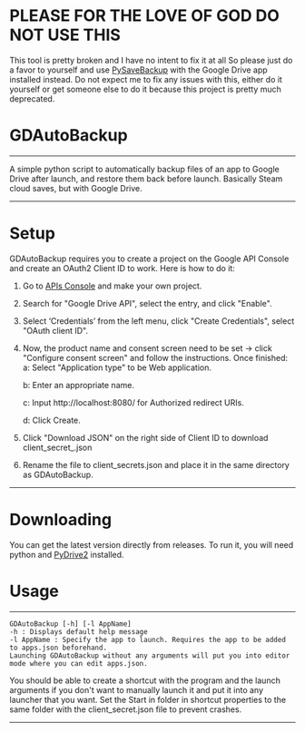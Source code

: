 
# PLEASE FOR THE LOVE OF GOD DO NOT USE THIS 
This tool is pretty broken and I have no intent to fix it at all
So please just do a favor to yourself and use [PySaveBackup](https://github.com/RedMarbles1/PySaveBackup) with the Google Drive app installed instead.
Do not expect me to fix any issues with this, either do it yourself or get someone else to do it because this project is pretty much deprecated.

# GDAutoBackup
------------
A simple python script to automatically backup files of an app to Google Drive after launch, and restore them back before launch. Basically Steam cloud saves, but with Google Drive.

------------


# Setup

GDAutoBackup requires you to create a project on the Google API Console and create an OAuth2 Client ID to work. Here is how to do it:

1. Go to [APIs Console](https://console.developers.google.com/iam-admin/projects "APIs Console") and make your own project.

2. Search for "Google Drive API", select the entry, and click "Enable".

3. Select ‘Credentials’ from the left menu, click "Create Credentials", select "OAuth client ID".

4. Now, the product name and consent screen need to be set -> click "Configure consent screen" and follow the instructions. Once finished:
	a: Select "Application type" to be Web application.

	b: Enter an appropriate name.

	c: Input http://localhost:8080/ for Authorized redirect URIs.

	d: Click Create.

5. Click "Download JSON" on the right side of Client ID to download client_secret_<really long ID>.json

6. Rename the file to client_secrets.json and place it in the same directory as GDAutoBackup.

------------

# Downloading

You can get the latest version directly from releases. To run it, you will need python and [PyDrive2](https://github.com/iterative/PyDrive2 "PyDrive2") installed.

# Usage

------------

    GDAutoBackup [-h] [-l AppName]
    -h : Displays default help message
    -l AppName : Specify the app to launch. Requires the app to be added to apps.json beforehand.
    Launching GDAutoBackup without any arguments will put you into editor mode where you can edit apps.json.
You should be able to create a shortcut with the program and the launch arguments if you don't want to manually launch it and put it into any launcher that you want.
Set the Start in folder in shortcut properties to the same folder with the client_secret.json file to prevent crashes.
    
    

------------

